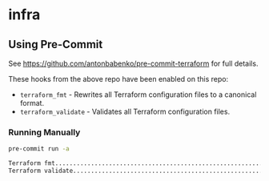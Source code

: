# infra

## Using Pre-Commit
See https://github.com/antonbabenko/pre-commit-terraform for full details.

These hooks from the above repo have been enabled on this repo:

- `terraform_fmt` - Rewrites all Terraform configuration files to a canonical format.
- `terraform_validate` - Validates all Terraform configuration files.

### Running Manually
```bash
pre-commit run -a

Terraform fmt............................................................Passed
Terraform validate.......................................................Passed
```
